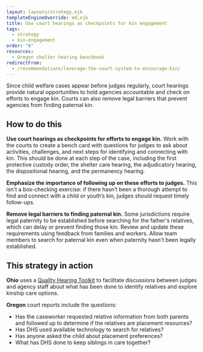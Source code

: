 ```yaml
---
layout: layouts/strategy.njk
templateEngineOverride: md,njk
title: Use court hearings as checkpoints for kin engagement
tags:
  - strategy
  - kin-engagement
order: "6"
resources:
  - Oregon shelter hearing benchbook
redirectFrom:
  - /recommendations/leverage-the-court-system-to-encourage-kin/
---
```

Since child welfare cases appear before judges regularly, court hearings provide natural opportunities to hold agencies accountable and check on efforts to engage kin. Courts can also remove legal barriers that prevent agencies from finding paternal kin.

## How to do this

**Use court hearings as checkpoints for efforts to engage kin.** Work with the courts to create a bench card with questions for judges to ask about activities, challenges, and next steps for identifying and connecting with kin. This should be done at each step of the case, including the first protective custody order, the shelter care hearing, the adjudicatory hearing, the dispositional hearing, and the permanency hearing.

**Emphasize the importance of following up on these efforts to judges.** This isn't a box-checking exercise: if there hasn’t been a thorough attempt to find and connect with a child or youth’s kin, judges should request timely follow-ups.

**Remove legal barriers to finding paternal kin.** Some jurisdictions require legal paternity to be established before searching for the father's relatives, which can delay or prevent finding those kin. Review and update these requirements using feedback from families and workers. Allow team members to search for paternal kin even when paternity hasn't been legally established.

## This strategy in action

**Ohio** uses a [Quality Hearing Toolkit](https://www.supremecourt.ohio.gov/JCS/CFC/resources/QualityHearingToolkit.pdf) to facilitate discussions between judges and agency staff about what has been done to identify relatives and explore kinship care options.

**Oregon** court reports include the questions:

* Has the caseworker requested relative information from both parents and followed up to determine if the relatives are placement resources?  
* Has DHS used available technology to search for relatives?  
* Has anyone asked the child about placement preferences?  
* What has DHS done to keep siblings in care together?[](https://www.courts.oregon.gov/programs/jcip/Documents/Hearings-Shelter.pdf)